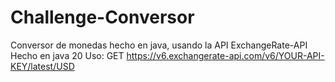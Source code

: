 # Challenge-Conversor
Conversor de monedas hecho en java, usando la API ExchangeRate-API
Hecho en java 20
Uso: GET https://v6.exchangerate-api.com/v6/YOUR-API-KEY/latest/USD
